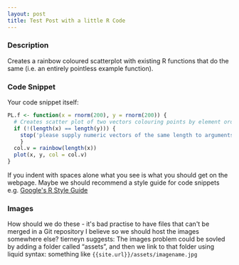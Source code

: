 ```yaml
---
layout: post
title: Test Post with a little R Code
---
```



### Description
Creates a rainbow coloured scatterplot with existing R functions that do the same (i.e. an entirely pointless example function).

### Code Snippet
Your code snippet itself:
```r
PL.f <- function(x = rnorm(200), y = rnorm(200)) {
  # Creates scatter plot of two vectors colouring points by element order 
  if (!(length(x) == length(y))) {
    stop('please supply numeric vectors of the same length to arguments x and y')
    }
  col.v = rainbow(length(x))
  plot(x, y, col = col.v)
}
```

If you indent with spaces alone what you see is what you should get on the webpage.
Maybe we should recommend a style guide for code snippets e.g. [Google's R Style Guide](https://google.github.io/styleguide/Rguide.xml)

### Images

How should we do these - it's bad practise to have files that can't be merged in a Git repository I believe so we should host the images somewhere else?
tierneyn suggests: 
The images problem could be sovled by adding a folder called “assets”, and then we link to that folder using liquid syntax:
something like `{{site.url}}/assets/imagename.jpg`

